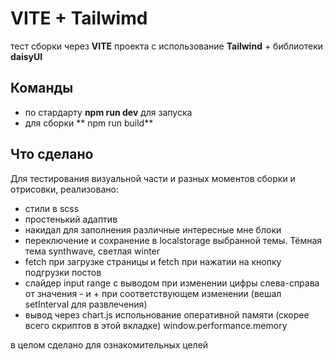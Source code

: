 # VITE + Tailwimd
тест сборки через **VITE** проекта с использование **Tailwind** + библиотеки **daisyUI**

## Команды
- по стардарту **npm run dev** для запуска
- для сборки ** npm run build**

## Что сделано
Для тестирования визуальной части и разных моментов сборки и отрисовки, реализовано:
- стили в scss
- простенький адаптив
- накидал для заполнения различные интересные мне блоки
- переключение и сохранение в localstorage выбранной темы. Тёмная тема synthwave, светлая winter
- fetch при загрузке страницы и fetch при нажатии на кнопку подгрузки постов
- слайдер input range с выводом при изменении цифры слева-справа от значения - и + при соответствующем изменении (вешал setInterval для развлечения)
- вывод через chart.js испольнование оперативной памяти (скорее всего скриптов в этой вкладке) window.performance.memory

в целом сделано для ознакомительных целей